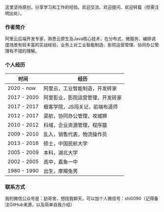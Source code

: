 这里坚持原创，分享学习和工作的经验。欢迎交流、欢迎提问、欢迎转载（但需注明出处）。

### 作者简介
阿里云后端开发专家，熟悉云原生及Java核心技术，在分布式、微服务、编排调度场景有较丰富的实战经验，业务上对工业智能制造、影院运营管理、协同办公管理有不错的理解。

### 个人经历
|  时间   | 经历  |
|  ----  | ----  |
|2020 - now	|阿里云，工业智能制造，开发砖家|
|2017 - 2020	|阿里影业，影院运营管理，开发砖家|
|2017 - 2017	|极客学院，JS闯关记，前端布道师|
|2012 - 2017	|菜航，协同办公管理，攻城狮|
|2010 - 2012	|科域，企业资源管理，程序猿|
|2009 - 2010	|乱入，销售代表，物流操作员||
|2013 - 2016	|硕士，中国民航大学|
|2005 - 2009	|本科，湖北大学|
|2002 - 2005	|高中，嘉鱼一中|
|1980 - 1990	|出生，摩羯兔男|

### 联系方式
我的微信公众号是：劼哥舍，想找我聊天，可以加个人微信号：shi0090（记得备注GitHub来源，以及简单自我介绍）
